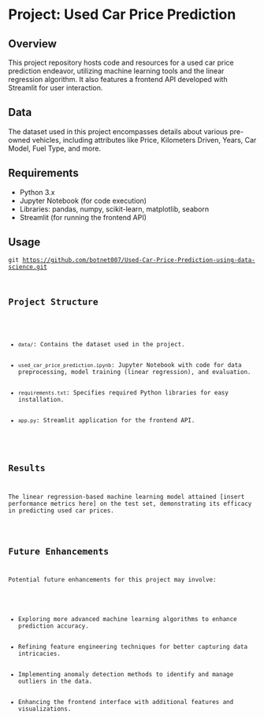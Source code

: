 <!DOCTYPE html>
<html lang="en">
<head>

</head>
<body>

<h1>Project: Used Car Price Prediction</h1>

<h2>Overview</h2>
<p>This project repository hosts code and resources for a used car price prediction endeavor, utilizing machine learning tools and the linear regression algorithm. It also features a frontend API developed with Streamlit for user interaction.</p>

<h2>Data</h2>
<p>The dataset used in this project encompasses details about various pre-owned vehicles, including attributes like Price, Kilometers Driven, Years, Car Model, Fuel Type, and more.</p>

<h2>Requirements</h2>
<ul>
  <li>Python 3.x</li>
  <li>Jupyter Notebook (for code execution)</li>
  <li>Libraries: pandas, numpy, scikit-learn, matplotlib, seaborn</li>
  <li>Streamlit (for running the frontend API)</li>
</ul>

<h2>Usage</h2>

<code>git https://github.com/botnet007/Used-Car-Price-Prediction-using-data-science.git

<h2>Project Structure</h2>
<ul>
  <li><code>data/</code>: Contains the dataset used in the project.</li>
  <li><code>used_car_price_prediction.ipynb</code>: Jupyter Notebook with code for data preprocessing, model training (linear regression), and evaluation.</li>
  <li><code>requirements.txt</code>: Specifies required Python libraries for easy installation.</li>
  <li><code>app.py</code>: Streamlit application for the frontend API.</li>
</ul>

<h2>Results</h2>
<p>The linear regression-based machine learning model attained [insert performance metrics here] on the test set, demonstrating its efficacy in predicting used car prices.</p>

<h2>Future Enhancements</h2>
<p>Potential future enhancements for this project may involve:</p>
<ul>
  <li>Exploring more advanced machine learning algorithms to enhance prediction accuracy.</li>
  <li>Refining feature engineering techniques for better capturing data intricacies.</li>
  <li>Implementing anomaly detection methods to identify and manage outliers in the data.</li>
  <li>Enhancing the frontend interface with additional features and visualizations.</li>
</ul>

</body>
</html>
